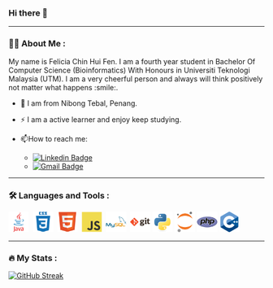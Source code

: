 ### Hi there 👋

---

### :woman_technologist: About Me :
<p> My name is Felicia Chin Hui Fen. I am a fourth year student in Bachelor Of Computer Science (Bioinformatics) With Honours in Universiti Teknologi Malaysia (UTM). I am a very cheerful person and always will think positively not matter what happens :smile:.</p>

- :house_with_garden: I am from Nibong Tebal, Penang.
    
- :zap: I am a active learner and enjoy keep studying.

- :mailbox:How to reach me:
   -  [![Linkedin Badge](https://img.shields.io/badge/-Linkedin-blue?style=flat&logo=Linkedin&logoColor=white)](http://linkedin.com/in/felicia-chin-hui-fen-037315270)
   -  [![Gmail Badge](https://img.shields.io/badge/-Gmail-white?style=flat&logo=Gmail&logoColor=red)](mailto:feliciahui@graduate.utm.my)

---

### :hammer_and_wrench: Languages and Tools :
<div>
  <img src="https://github.com/devicons/devicon/blob/master/icons/java/java-original-wordmark.svg" title="Java" alt="Java" width="40" height="40"/>&nbsp;
  <img src="https://github.com/devicons/devicon/blob/master/icons/css3/css3-plain-wordmark.svg"  title="CSS3" alt="CSS" width="40" height="40"/>&nbsp;
  <img src="https://github.com/devicons/devicon/blob/master/icons/html5/html5-original.svg" title="HTML5" alt="HTML" width="40" height="40"/>&nbsp;
  <img src="https://github.com/devicons/devicon/blob/master/icons/javascript/javascript-original.svg" title="JavaScript" alt="JavaScript" width="40" height="40"/>&nbsp;
  <img src="https://github.com/devicons/devicon/blob/master/icons/mysql/mysql-original-wordmark.svg" title="MySQL"  alt="MySQL" width="40" height="40"/>&nbsp;
  <img src="https://github.com/devicons/devicon/blob/master/icons/git/git-original-wordmark.svg" title="Git" **alt="Git" width="40" height="40"/>
  <img src="https://github.com/devicons/devicon/blob/master/icons/python/python-original.svg" title="Python" **alt="Python" width="40" height="40"/>
  <img src="https://github.com/devicons/devicon/blob/master/icons/jupyter/jupyter-original.svg" title="Jupyter" **alt="Jupyter" width="40" height="40"/>
  <img src="https://github.com/devicons/devicon/blob/master/icons/php/php-original.svg" title="PHP" **alt="PHP" width="40" height="40"/>
  <img src="https://github.com/devicons/devicon/blob/master/icons/cplusplus/cplusplus-original.svg" title="cplusplus" **alt="cplusplus" width="40" height="40"/>
</div>

---

### :fire: My Stats :

[![GitHub Streak](http://github-readme-streak-stats.herokuapp.com?user=feliciachin&theme=dark&border_radius=4.6)](https://git.io/streak-stats)


<!--
**FeliciaChin/FeliciaChin** is a ✨ _special_ ✨ repository because its `README.md` (this file) appears on your GitHub profile.

Here are some ideas to get you started:

- 🔭 I’m currently working on ...
- 🌱 I’m currently learning ...
- 👯 I’m looking to collaborate on ...
- 🤔 I’m looking for help with ...
- 💬 Ask me about ...
- 📫 How to reach me: ...
- 😄 Pronouns: ...
- ⚡ Fun fact: ...
-->
